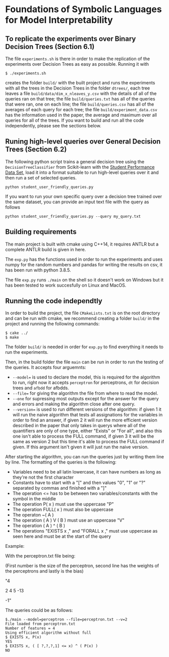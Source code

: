 # Foundations of Symbolic Languages for Model Interpretability

## To replicate the experiments over Binary Decision Trees (Section 6.1)

The file `experiments.sh` is there in order to make the replication of the experiments over Decision Trees as easy as possible. Running it with
```
$ ./experiments.sh
```
creates the folder `build/` with the built project and runs the experiments with all the trees in the Decision Trees in the folder `dtrees/`, each tree leaves a file `build/data/dim_x_nleaves_y.csv` with the details of all of the queries ran on  that tree; the file `build/queries.txt` has all of the queries that were ran, one on each line; the file `build/queries.csv` has all of the averages of each query for each tree; the file `build/experiment_data.csv` has the information used in the paper, the average and maximum over all queries for all of the trees. If you want to build and run all the code independently, please see the sections below.

## Runing high-level queries over General Decision Trees (Section 6.2)

The following python script trains a general decision tree using the `DecisionTreeClassifier` from Scikit-learn with the [Student Performance Data Set](https://archive.ics.uci.edu/ml/datasets/Student+Performance), load it into a format suitable to run high-level queries over it and then run a set of selected queries.
```
python student_user_friendly_queries.py
``` 

If you want to run your own specific query over a decision tree trained over the same dataset, you can provide an input text file with the query as follows
```
python student_user_friendly_queries.py --query my_query.txt 
```

## Building requirements

The main project is built with cmake using C++14, it requires ANTLR but a complete ANTLR build is given in here.

The `exp.py` has the functions used in order to run the experiments and uses numpy for the random numbers and pandas for writing the results on csv, it has been run with python 3.8.5.

The file `exp.py` runs `./main` on the shell so it doesn't work on Windows but it has been tested to work succesfully on Linux and MacOS.

## Running the code independtly

In order to build the project, the file `CMakeLists.txt` is on the root directory and can be run with cmake, we recommend creating a folder `build/` in the project and running the following commands:
```
$ cake ../
$ make
```
The folder `build/` is needed in order for `exp.py` to find everything it needs to run the experiments.

Then, in the build folder the file `main` can be run in order to run the testing of the queries. It accepts four arguemnts:

* `--model=` is used to declare the model, this is required for the algorithm to run, right now it accepts `perceptron` for perceptrons, `dt` for decision trees and `afbdd` for afbdds.
* `--file=` for giving the algorithm the file from where to read the model.
* `--one` for supressing most outputs except for the answer for the query and errors and making the algorithm close after one query.
* `--version=` is used to run different versions of the algorithm: if given 1 it will run the naive algorithm that tests all assignations for the variables in order to find an answer, if given 2 it will run the more efficient version described in the paper that only takes in querys where all of the quantifiers are only of one type, either "Exists" or "For all", and also this one isn't able to process the FULL command, if given 3 it will be the same as version 2 but this time it's able to process the FULL command if given. If this argument isn't given it will just run the naive version.

After starting the algorithm, you can run the queries just by writing them line by line. The formatting of the queries is the following:

* Variables need to be all latin lowercase, it can have numbers as long as they're not the first character
* Constants have to start with a "[" and then values "0", "1" or "?" separated by commas and finished with a "]"
* The operation <= has to be between two variables/constants with the symbol in the middle
* The operation P( x ) must use the uppercase "P" 
* The operation FULL( x ) must also be uppercase
* The operaton ~( A )
* The operation ( A ) V ( B ) must use an uppercase "V"
* The operation ( A ) ^ ( B )
* The operations "EXISTS x ," and "FORALL x ," must use uppercase as seen here and must be at the start of the query

Example:

With the perceptron.txt file being:

(First number is the size of the perceptron, second line has the weights of the perceptrons and lastly is the bias)

"4

2 4 5 -13

-1"

The queries could be as follows:

```
$./main --model=perceptron --file=perceptron.txt --v=2
File loaded from perceptron.txt
Number of features = 4
Using efficient algorithm without full
$ EXISTS x, P(x)
YES
$ EXISTS x, ( [ ?,?,?,1] <= x) ^ ( P(x) )
NO
```